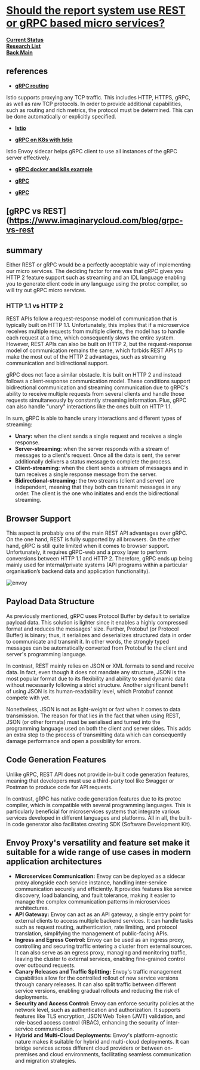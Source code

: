 # **[Should the report system use REST or gRPC based micro services?](https://nordicapis.com/7-api-testing-tools-that-support-grpc/)**

**[Current Status](../../development/status/weekly/current_status.md)**\
**[Research List](../../research/research_list.md)**\
**[Back Main](../../README.md)**

## references

- **[gRPC routing](https://gateway-api.sigs.k8s.io/guides/grpc-routing/)**

Istio supports proxying any TCP traffic. This includes HTTP, HTTPS, gRPC, as well as raw TCP protocols. In order to provide additional capabilities, such as routing and rich metrics, the protocol must be determined. This can be done automatically or explicitly specified.

- **[Istio](https://istio.io/latest/blog/2021/proxyless-grpc/)**

- **[gRPC on K8s with Istio](https://itnext.io/effectively-communicate-between-microservices-k8s-and-istio-proxy-edition-1fd33561d67a)**

Istio Envoy sidecar helps gRPC client to use all instances of the gRPC server effectively.

- **[gRPC docker and k8s example](https://github.com/adavarski/gRPC-go-k8s-example)**

- **[gRPC](../../volumes/go/tutorials/grpc/go-grpc-react-example/go_grpc_server_with_envoy.md)**

- **[gRPC](https://medium.com/teads-engineering/dynamic-cache-replication-using-grpc-streaming-629adfbbcb32)**

## **[gRPC vs REST](<https://www.imaginarycloud.com/blog/grpc-vs-rest>**

## summary

Either REST or gRPC would be a perfectly acceptable way of implementing our micro services. The deciding factor for me was that gRPC gives you HTTP 2 feature support such as streaming and an IDL language enabling you to generate client code in any language using the protoc compiler, so will try out gRPC micro services.

### HTTP 1.1 vs HTTP 2

REST APIs follow a request-response model of communication that is typically built on HTTP 1.1. Unfortunately, this implies that if a microservice receives multiple requests from multiple clients, the model has to handle each request at a time, which consequently slows the entire system. However, REST APIs can also be built on HTTP 2, but the request-response model of communication remains the same, which forbids REST APIs to make the most out of the HTTP 2 advantages, such as streaming communication and bidirectional support.

gRPC does not face a similar obstacle. It is built on HTTP 2 and instead follows a client-response communication model. These conditions support bidirectional communication and streaming communication due to gRPC's ability to receive multiple requests from several clients and handle those requests simultaneously by constantly streaming information. Plus, gRPC can also handle "unary" interactions like the ones built on HTTP 1.1.

‍In sum, gRPC is able to handle unary interactions and different types of streaming:

- **Unary:** when the client sends a single request and receives a single response.
‍
- **Server-streaming:** when the server responds with a stream of messages to a client's request. Once all the data is sent, the server additionally delivers a status message to complete the process.
‍
- **Client-streaming:** when the client sends a stream of messages and in turn receives a single response message from the server.
‍
- **Bidirectional-streaming:** the two streams (client and server) are independent, meaning that they both can transmit messages in any order. The client is the one who initiates and ends the bidirectional streaming.

## Browser Support

This aspect is probably one of the main REST API advantages over gRPC. On the one hand, REST is fully supported by all browsers. On the other hand, gRPC is still quite limited when it comes to browser support. Unfortunately, it requires gRPC-web and a proxy layer to perform conversions between HTTP 1.1 and HTTP 2. Therefore, gRPC ends up being mainly used for internal/private systems (API programs within a particular organisation’s backend data and application functionality).

![envoy](https://miro.medium.com/v2/resize:fit:1100/format:webp/1*mAkZWyRD9gKyBEOaqEFm-A.png)

## Payload Data Structure

As previously mentioned, gRPC uses Protocol Buffer by default to serialize payload data. This solution is lighter since it enables a highly compressed format and reduces the messages' size. Further, Protobuf (or Protocol Buffer) is binary; thus, it serializes and deserializes structured data in order to communicate and transmit it. In other words, the strongly typed messages can be automatically converted from Protobuf to the client and server's programming language.

‍In contrast, REST mainly relies on JSON or XML formats to send and receive data. In fact, even though it does not mandate any structure, JSON is the most popular format due to its flexibility and ability to send dynamic data without necessarily following a strict structure.  Another significant benefit of using JSON is its human-readability level, which Protobuf cannot compete with yet.

Nonetheless, JSON is not as light-weight or fast when it comes to data transmission. The reason for that lies in the fact that when using REST, JSON (or other formats) must be serialised and turned into the programming language used on both the client and server sides. This adds an extra step to the process of transmitting data which can consequently damage performance and open a possibility for errors.

## Code Generation Features

Unlike gRPC, REST API does not provide in-built code generation features, meaning that developers must use a third-party tool like Swagger or Postman to produce code for API requests.

In contrast, gRPC has native code generation features due to its protoc compiler, which is compatible with several programming languages. This is particularly beneficial for microservices systems that integrate various services developed in different languages and platforms. All in all, the built-in code generator also facilitates creating SDK (Software Development Kit).

## Envoy Proxy's versatility and feature set make it suitable for a wide range of use cases in modern application architectures

- **Microservices Communication:** Envoy can be deployed as a sidecar proxy alongside each service instance, handling inter-service communication securely and efficiently. It provides features like service discovery, load balancing, and fault tolerance, making it easier to manage the complex communication patterns in microservices architectures.
- **API Gateway:** Envoy can act as an API gateway, a single entry point for external clients to access multiple backend services. It can handle tasks such as request routing, authentication, rate limiting, and protocol translation, simplifying the management of public-facing APIs.
- **Ingress and Egress Control:** Envoy can be used as an ingress proxy, controlling and securing traffic entering a cluster from external sources. It can also serve as an egress proxy, managing and monitoring traffic, leaving the cluster to external services, enabling fine-grained control over outbound requests.
- **Canary Releases and Traffic Splitting:** Envoy's traffic management capabilities allow for the controlled rollout of new service versions through canary releases. It can also split traffic between different service versions, enabling gradual rollouts and reducing the risk of deployments.
- **Security and Access Control:** Envoy can enforce security policies at the network level, such as authentication and authorization. It supports features like TLS encryption, JSON Web Token (JWT) validation, and role-based access control (RBAC), enhancing the security of inter-service communication.
- **Hybrid and Multi-Cloud Deployments:** Envoy's platform-agnostic nature makes it suitable for hybrid and multi-cloud deployments. It can bridge services across different cloud providers or between on-premises and cloud environments, facilitating seamless communication and migration strategies.
